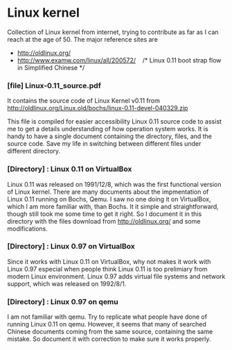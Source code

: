 # Linux kernel
Collection of Linux kernel from internet, trying to contribute as far as I can reach at the age of 50. The major reference sites are

* http://oldlinux.org/
* http://www.examw.com/linux/all/200572/    /* Linux 0.11 boot strap flow in Simplified Chinese */


### [file] Linux-0.11_source.pdf 
It contains the source code of Linux Kernel v0.11 from http://oldlinux.org/Linux.old/bochs/linux-0.11-devel-040329.zip

This file is compiled for easier accessibility Linux 0.11 source code to assist me to get a details understanding of how operation system works. It is handy to have a single document containing the directory, files, and the source code. Save my life in switching between different files under different directory.

### [Directory] : Linux 0.11 on VirtualBox
Linux 0.11 was released on 1991/12/8, which was the first functional version of Linux kernel. There are many documents about the impmentation of Linux 0.11 running on Bochs, Qemu. I saw no one doing it on VirtualBox, which I am more familiar with, than Bochs. It it simple and straightforward, though still took me some time to get it right. So I document it in this directory with the files download from http://oldlinux.org/ and some modifications.

### [Directory] : Linux 0.97 on VirtualBox
Since it works with Linux 0.11 on VirtualBox, why not makes it work with Linux 0.97 especial when people think Linux 0.11 is too prelimiary from modern Linux environment. Linux 0.97 adds virtual file systems and network support, which was released on 1992/8/1.

### [Directory] : Linux 0.97 on qemu
I am not familiar with qemu. Try to replicate what people have done of running Linux 0.11 on qemu. However, it seems that many of searched Chinese documents coming from the same source, containing the same mistake. So document it with correction to make sure it works properly.

